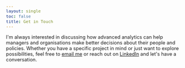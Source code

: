 ```yaml
---
layout: single
toc: false
title: Get in Touch
---
```


<style>
body {
font-size: 0.8em; /* Adjust font size just for this page */
}
</style>

I'm always interested in discussing how advanced analytics can help managers and organisations make better decisions about their people and policies. Whether you have a specific project in mind or just want to explore possibilities, feel free to [email me](mailto:t.ballard@uq.edu.au) or reach out on [LinkedIn](https://www.linkedin.com/in/tim-ballard-ba8ba625/) and let's have a conversation.

<!--

leave your details below and I'll get in touch.

<div style type="text/css">@import url("https://assets.mlcdn.com/fonts.css?version=1734335");</style>
<style type="text/css">
/* LOADER */
.ml-form-embedSubmitLoad {
display: inline-block;
width: 20px;
height: 20px;
}

.g-recaptcha {
transform: scale(1);
-webkit-transform: scale(1);
transform-origin: 0 0;
-webkit-transform-origin: 0 0;
height: ;
}

.sr-only {
position: absolute;
width: 1px;
height: 1px;
padding: 0;
margin: -1px;
overflow: hidden;
clip: rect(0,0,0,0);
border: 0;
}

.ml-form-embedSubmitLoad:after {
content: " ";
display: block;
width: 11px;
height: 11px;
margin: 1px;
border-radius: 50%;
border: 4px solid #fff;
border-color: #ffffff #ffffff #ffffff transparent;
animation: ml-form-embedSubmitLoad 1.2s linear infinite;
}
@keyframes ml-form-embedSubmitLoad {
0% {
transform: rotate(0deg);
}
100% {
transform: rotate(360deg);
}
}
#mlb2-21785938.ml-form-embedContainer {
box-sizing: border-box;
display: table;
margin: 0 auto;
position: static;
width: 100% !important;
}
#mlb2-21785938.ml-form-embedContainer h4,
#mlb2-21785938.ml-form-embedContainer p,
#mlb2-21785938.ml-form-embedContainer span,
#mlb2-21785938.ml-form-embedContainer button {
text-transform: none !important;
letter-spacing: normal !important;
}
#mlb2-21785938.ml-form-embedContainer .ml-form-embedWrapper {
background-color: #f6f6f6;

border-width: 0px;
border-color: transparent;
border-radius: 4px;
border-style: solid;
box-sizing: border-box;
display: inline-block !important;
margin: 0;
padding: 0;
position: relative;
}
#mlb2-21785938.ml-form-embedContainer .ml-form-embedWrapper.embedPopup,
#mlb2-21785938.ml-form-embedContainer .ml-form-embedWrapper.embedDefault { width: 400px; }
#mlb2-21785938.ml-form-embedContainer .ml-form-embedWrapper.embedForm { max-width: 400px; width: 100%; }
#mlb2-21785938.ml-form-embedContainer .ml-form-align-left { text-align: left; }
#mlb2-21785938.ml-form-embedContainer .ml-form-align-center { text-align: center; }
#mlb2-21785938.ml-form-embedContainer .ml-form-align-default { display: table-cell !important; vertical-align: middle !important; text-align: center !important; }
#mlb2-21785938.ml-form-embedContainer .ml-form-align-right { text-align: right; }
#mlb2-21785938.ml-form-embedContainer .ml-form-embedWrapper .ml-form-embedHeader img {
border-top-left-radius: 4px;
border-top-right-radius: 4px;
height: auto;
margin: 0 auto !important;
max-width: 100%;
width: undefinedpx;
}
#mlb2-21785938.ml-form-embedContainer .ml-form-embedWrapper .ml-form-embedBody,
#mlb2-21785938.ml-form-embedContainer .ml-form-embedWrapper .ml-form-successBody {
padding: 20px 20px 0 20px;
}
#mlb2-21785938.ml-form-embedContainer .ml-form-embedWrapper .ml-form-embedBody.ml-form-embedBodyHorizontal {
padding-bottom: 0;
}
#mlb2-21785938.ml-form-embedContainer .ml-form-embedWrapper .ml-form-embedBody .ml-form-embedContent,
#mlb2-21785938.ml-form-embedContainer .ml-form-embedWrapper .ml-form-successBody .ml-form-successContent {
text-align: left;
margin: 0 0 20px 0;
}
#mlb2-21785938.ml-form-embedContainer .ml-form-embedWrapper .ml-form-embedBody .ml-form-embedContent h4,
#mlb2-21785938.ml-form-embedContainer .ml-form-embedWrapper .ml-form-successBody .ml-form-successContent h4 {
color: #000000;
font-family: 'Open Sans', Arial, Helvetica, sans-serif;
font-size: 30px;
font-weight: 400;
margin: 0 0 10px 0;
text-align: left;
word-break: break-word;
}
#mlb2-21785938.ml-form-embedContainer .ml-form-embedWrapper .ml-form-embedBody .ml-form-embedContent p,
#mlb2-21785938.ml-form-embedContainer .ml-form-embedWrapper .ml-form-successBody .ml-form-successContent p {
color: #000000;
font-family: 'Open Sans', Arial, Helvetica, sans-serif;
font-size: 14px;
font-weight: 400;
line-height: 20px;
margin: 0 0 10px 0;
text-align: left;
}
#mlb2-21785938.ml-form-embedContainer .ml-form-embedWrapper .ml-form-embedBody .ml-form-embedContent ul,
#mlb2-21785938.ml-form-embedContainer .ml-form-embedWrapper .ml-form-embedBody .ml-form-embedContent ol,
#mlb2-21785938.ml-form-embedContainer .ml-form-embedWrapper .ml-form-successBody .ml-form-successContent ul,
#mlb2-21785938.ml-form-embedContainer .ml-form-embedWrapper .ml-form-successBody .ml-form-successContent ol {
color: #000000;
font-family: 'Open Sans', Arial, Helvetica, sans-serif;
font-size: 14px;
}
#mlb2-21785938.ml-form-embedContainer .ml-form-embedWrapper .ml-form-embedBody .ml-form-embedContent ol ol,
#mlb2-21785938.ml-form-embedContainer .ml-form-embedWrapper .ml-form-successBody .ml-form-successContent ol ol {
list-style-type: lower-alpha;
}
#mlb2-21785938.ml-form-embedContainer .ml-form-embedWrapper .ml-form-embedBody .ml-form-embedContent ol ol ol,
#mlb2-21785938.ml-form-embedContainer .ml-form-embedWrapper .ml-form-successBody .ml-form-successContent ol ol ol {
list-style-type: lower-roman;
}
#mlb2-21785938.ml-form-embedContainer .ml-form-embedWrapper .ml-form-embedBody .ml-form-embedContent p a,
#mlb2-21785938.ml-form-embedContainer .ml-form-embedWrapper .ml-form-successBody .ml-form-successContent p a {
color: #000000;
text-decoration: underline;
}

#mlb2-21785938.ml-form-embedContainer .ml-form-embedWrapper .ml-block-form .ml-field-group {
text-align: left!important;
}

#mlb2-21785938.ml-form-embedContainer .ml-form-embedWrapper .ml-block-form .ml-field-group label {
margin-bottom: 5px;
color: #333333;
font-size: 14px;
font-family: 'Open Sans', Arial, Helvetica, sans-serif;
font-weight: bold; font-style: normal; text-decoration: none;;
display: inline-block;
line-height: 20px;
}
#mlb2-21785938.ml-form-embedContainer .ml-form-embedWrapper .ml-form-embedBody .ml-form-embedContent p:last-child,
#mlb2-21785938.ml-form-embedContainer .ml-form-embedWrapper .ml-form-successBody .ml-form-successContent p:last-child {
margin: 0;
}
#mlb2-21785938.ml-form-embedContainer .ml-form-embedWrapper .ml-form-embedBody form {
margin: 0;
width: 100%;
}
#mlb2-21785938.ml-form-embedContainer .ml-form-embedWrapper .ml-form-embedBody .ml-form-formContent,
#mlb2-21785938.ml-form-embedContainer .ml-form-embedWrapper .ml-form-embedBody .ml-form-checkboxRow {
margin: 0 0 20px 0;
width: 100%;
}
#mlb2-21785938.ml-form-embedContainer .ml-form-embedWrapper .ml-form-embedBody .ml-form-checkboxRow {
float: left;
}
#mlb2-21785938.ml-form-embedContainer .ml-form-embedWrapper .ml-form-embedBody .ml-form-formContent.horozintalForm {
margin: 0;
padding: 0 0 20px 0;
width: 100%;
height: auto;
float: left;
}
#mlb2-21785938.ml-form-embedContainer .ml-form-embedWrapper .ml-form-embedBody .ml-form-fieldRow {
margin: 0 0 10px 0;
width: 100%;
}
#mlb2-21785938.ml-form-embedContainer .ml-form-embedWrapper .ml-form-embedBody .ml-form-fieldRow.ml-last-item {
margin: 0;
}
#mlb2-21785938.ml-form-embedContainer .ml-form-embedWrapper .ml-form-embedBody .ml-form-fieldRow.ml-formfieldHorizintal {
margin: 0;
}
#mlb2-21785938.ml-form-embedContainer .ml-form-embedWrapper .ml-form-embedBody .ml-form-fieldRow input {
background-color: #ffffff !important;
color: #333333 !important;
border-color: #cccccc;
border-radius: 4px !important;
border-style: solid !important;
border-width: 1px !important;
font-family: 'Open Sans', Arial, Helvetica, sans-serif;
font-size: 14px !important;
height: auto;
line-height: 21px !important;
margin-bottom: 0;
margin-top: 0;
margin-left: 0;
margin-right: 0;
padding: 10px 10px !important;
width: 100% !important;
box-sizing: border-box !important;
max-width: 100% !important;
}
#mlb2-21785938.ml-form-embedContainer .ml-form-embedWrapper .ml-form-embedBody .ml-form-fieldRow input::-webkit-input-placeholder,
#mlb2-21785938.ml-form-embedContainer .ml-form-embedWrapper .ml-form-embedBody .ml-form-horizontalRow input::-webkit-input-placeholder { color: #333333; }

#mlb2-21785938.ml-form-embedContainer .ml-form-embedWrapper .ml-form-embedBody .ml-form-fieldRow input::-moz-placeholder,
#mlb2-21785938.ml-form-embedContainer .ml-form-embedWrapper .ml-form-embedBody .ml-form-horizontalRow input::-moz-placeholder { color: #333333; }

#mlb2-21785938.ml-form-embedContainer .ml-form-embedWrapper .ml-form-embedBody .ml-form-fieldRow input:-ms-input-placeholder,
#mlb2-21785938.ml-form-embedContainer .ml-form-embedWrapper .ml-form-embedBody .ml-form-horizontalRow input:-ms-input-placeholder { color: #333333; }

#mlb2-21785938.ml-form-embedContainer .ml-form-embedWrapper .ml-form-embedBody .ml-form-fieldRow input:-moz-placeholder,
#mlb2-21785938.ml-form-embedContainer .ml-form-embedWrapper .ml-form-embedBody .ml-form-horizontalRow input:-moz-placeholder { color: #333333; }

#mlb2-21785938.ml-form-embedContainer .ml-form-embedWrapper .ml-form-embedBody .ml-form-fieldRow textarea, #mlb2-21785938.ml-form-embedContainer .ml-form-embedWrapper .ml-form-embedBody .ml-form-horizontalRow textarea {
background-color: #ffffff !important;
color: #333333 !important;
border-color: #cccccc;
border-radius: 4px !important;
border-style: solid !important;
border-width: 1px !important;
font-family: 'Open Sans', Arial, Helvetica, sans-serif;
font-size: 14px !important;
height: auto;
line-height: 21px !important;
margin-bottom: 0;
margin-top: 0;
padding: 10px 10px !important;
width: 100% !important;
box-sizing: border-box !important;
max-width: 100% !important;
}

#mlb2-21785938.ml-form-embedContainer .ml-form-embedWrapper .ml-form-embedBody .ml-form-fieldRow .custom-radio .custom-control-label::before, #mlb2-21785938.ml-form-embedContainer .ml-form-embedWrapper .ml-form-embedBody .ml-form-horizontalRow .custom-radio .custom-control-label::before, #mlb2-21785938.ml-form-embedContainer .ml-form-embedWrapper .ml-form-embedBody .ml-form-fieldRow .custom-checkbox .custom-control-label::before, #mlb2-21785938.ml-form-embedContainer .ml-form-embedWrapper .ml-form-embedBody .ml-form-horizontalRow .custom-checkbox .custom-control-label::before, #mlb2-21785938.ml-form-embedContainer .ml-form-embedWrapper .ml-form-embedBody .ml-form-embedPermissions .ml-form-embedPermissionsOptionsCheckbox .label-description::before, #mlb2-21785938.ml-form-embedContainer .ml-form-embedWrapper .ml-form-embedBody .ml-form-interestGroupsRow .ml-form-interestGroupsRowCheckbox .label-description::before, #mlb2-21785938.ml-form-embedContainer .ml-form-embedWrapper .ml-form-embedBody .ml-form-checkboxRow .label-description::before {
border-color: #cccccc!important;
background-color: #ffffff!important;
}

#mlb2-21785938.ml-form-embedContainer .ml-form-embedWrapper .ml-form-embedBody .ml-form-fieldRow input.custom-control-input[type="checkbox"]{
box-sizing: border-box;
padding: 0;
position: absolute;
z-index: -1;
opacity: 0;
margin-top: 5px;
margin-left: -1.5rem;
overflow: visible;
}

#mlb2-21785938.ml-form-embedContainer .ml-form-embedWrapper .ml-form-embedBody .ml-form-fieldRow .custom-checkbox .custom-control-label::before, #mlb2-21785938.ml-form-embedContainer .ml-form-embedWrapper .ml-form-embedBody .ml-form-horizontalRow .custom-checkbox .custom-control-label::before, #mlb2-21785938.ml-form-embedContainer .ml-form-embedWrapper .ml-form-embedBody .ml-form-embedPermissions .ml-form-embedPermissionsOptionsCheckbox .label-description::before, #mlb2-21785938.ml-form-embedContainer .ml-form-embedWrapper .ml-form-embedBody .ml-form-interestGroupsRow .ml-form-interestGroupsRowCheckbox .label-description::before, #mlb2-21785938.ml-form-embedContainer .ml-form-embedWrapper .ml-form-embedBody .ml-form-checkboxRow .label-description::before {
border-radius: 4px!important;
}


#mlb2-21785938.ml-form-embedContainer .ml-form-embedWrapper .ml-form-embedBody .ml-form-checkboxRow input[type=checkbox]:checked~.label-description::after, #mlb2-21785938.ml-form-embedContainer .ml-form-embedWrapper .ml-form-embedBody .ml-form-embedPermissions .ml-form-embedPermissionsOptionsCheckbox input[type=checkbox]:checked~.label-description::after, #mlb2-21785938.ml-form-embedContainer .ml-form-embedWrapper .ml-form-embedBody .ml-form-fieldRow .custom-checkbox .custom-control-input:checked~.custom-control-label::after, #mlb2-21785938.ml-form-embedContainer .ml-form-embedWrapper .ml-form-embedBody .ml-form-horizontalRow .custom-checkbox .custom-control-input:checked~.custom-control-label::after, #mlb2-21785938.ml-form-embedContainer .ml-form-embedWrapper .ml-form-embedBody .ml-form-interestGroupsRow .ml-form-interestGroupsRowCheckbox input[type=checkbox]:checked~.label-description::after {
background-image: url("data:image/svg+xml,%3csvg xmlns='http://www.w3.org/2000/svg' viewBox='0 0 8 8'%3e%3cpath fill='%23fff' d='M6.564.75l-3.59 3.612-1.538-1.55L0 4.26 2.974 7.25 8 2.193z'/%3e%3c/svg%3e");
}

#mlb2-21785938.ml-form-embedContainer .ml-form-embedWrapper .ml-form-embedBody .ml-form-fieldRow .custom-radio .custom-control-input:checked~.custom-control-label::after, #mlb2-21785938.ml-form-embedContainer .ml-form-embedWrapper .ml-form-embedBody .ml-form-fieldRow .custom-radio .custom-control-input:checked~.custom-control-label::after {
background-image: url("data:image/svg+xml,%3csvg xmlns='http://www.w3.org/2000/svg' viewBox='-4 -4 8 8'%3e%3ccircle r='3' fill='%23fff'/%3e%3c/svg%3e");
}

#mlb2-21785938.ml-form-embedContainer .ml-form-embedWrapper .ml-form-embedBody .ml-form-fieldRow .custom-radio .custom-control-input:checked~.custom-control-label::before, #mlb2-21785938.ml-form-embedContainer .ml-form-embedWrapper .ml-form-embedBody .ml-form-horizontalRow .custom-radio .custom-control-input:checked~.custom-control-label::before, #mlb2-21785938.ml-form-embedContainer .ml-form-embedWrapper .ml-form-embedBody .ml-form-fieldRow .custom-checkbox .custom-control-input:checked~.custom-control-label::before, #mlb2-21785938.ml-form-embedContainer .ml-form-embedWrapper .ml-form-embedBody .ml-form-horizontalRow .custom-checkbox .custom-control-input:checked~.custom-control-label::before, #mlb2-21785938.ml-form-embedContainer .ml-form-embedWrapper .ml-form-embedBody .ml-form-embedPermissions .ml-form-embedPermissionsOptionsCheckbox input[type=checkbox]:checked~.label-description::before, #mlb2-21785938.ml-form-embedContainer .ml-form-embedWrapper .ml-form-embedBody .ml-form-interestGroupsRow .ml-form-interestGroupsRowCheckbox input[type=checkbox]:checked~.label-description::before, #mlb2-21785938.ml-form-embedContainer .ml-form-embedWrapper .ml-form-embedBody .ml-form-checkboxRow input[type=checkbox]:checked~.label-description::before  {
border-color: #000000!important;
background-color: #000000!important;
}

#mlb2-21785938.ml-form-embedContainer .ml-form-embedWrapper .ml-form-embedBody .ml-form-fieldRow .custom-radio .custom-control-label::before, #mlb2-21785938.ml-form-embedContainer .ml-form-embedWrapper .ml-form-embedBody .ml-form-horizontalRow .custom-radio .custom-control-label::before, #mlb2-21785938.ml-form-embedContainer .ml-form-embedWrapper .ml-form-embedBody .ml-form-fieldRow .custom-radio .custom-control-label::after, #mlb2-21785938.ml-form-embedContainer .ml-form-embedWrapper .ml-form-embedBody .ml-form-horizontalRow .custom-radio .custom-control-label::after, #mlb2-21785938.ml-form-embedContainer .ml-form-embedWrapper .ml-form-embedBody .ml-form-fieldRow .custom-checkbox .custom-control-label::before, #mlb2-21785938.ml-form-embedContainer .ml-form-embedWrapper .ml-form-embedBody .ml-form-fieldRow .custom-checkbox .custom-control-label::after, #mlb2-21785938.ml-form-embedContainer .ml-form-embedWrapper .ml-form-embedBody .ml-form-horizontalRow .custom-checkbox .custom-control-label::before, #mlb2-21785938.ml-form-embedContainer .ml-form-embedWrapper .ml-form-embedBody .ml-form-horizontalRow .custom-checkbox .custom-control-label::after {
top: 2px;
box-sizing: border-box;
}

#mlb2-21785938.ml-form-embedContainer .ml-form-embedWrapper .ml-form-embedBody .ml-form-embedPermissions .ml-form-embedPermissionsOptionsCheckbox .label-description::before, #mlb2-21785938.ml-form-embedContainer .ml-form-embedWrapper .ml-form-embedBody .ml-form-embedPermissions .ml-form-embedPermissionsOptionsCheckbox .label-description::after, #mlb2-21785938.ml-form-embedContainer .ml-form-embedWrapper .ml-form-embedBody .ml-form-checkboxRow .label-description::before, #mlb2-21785938.ml-form-embedContainer .ml-form-embedWrapper .ml-form-embedBody .ml-form-checkboxRow .label-description::after {
top: 0px!important;
box-sizing: border-box!important;
}

#mlb2-21785938.ml-form-embedContainer .ml-form-embedWrapper .ml-form-embedBody .ml-form-checkboxRow .label-description::before, #mlb2-21785938.ml-form-embedContainer .ml-form-embedWrapper .ml-form-embedBody .ml-form-checkboxRow .label-description::after {
top: 0px!important;
box-sizing: border-box!important;
}

#mlb2-21785938.ml-form-embedContainer .ml-form-embedWrapper .ml-form-embedBody .ml-form-interestGroupsRow .ml-form-interestGroupsRowCheckbox .label-description::after {
top: 0px!important;
box-sizing: border-box!important;
position: absolute;
left: -1.5rem;
display: block;
width: 1rem;
height: 1rem;
content: "";
}

#mlb2-21785938.ml-form-embedContainer .ml-form-embedWrapper .ml-form-embedBody .ml-form-interestGroupsRow .ml-form-interestGroupsRowCheckbox .label-description::before {
top: 0px!important;
box-sizing: border-box!important;
}

#mlb2-21785938.ml-form-embedContainer .ml-form-embedWrapper .ml-form-embedBody .custom-control-label::before {
position: absolute;
top: 4px;
left: -1.5rem;
display: block;
width: 16px;
height: 16px;
pointer-events: none;
content: "";
background-color: #ffffff;
border: #adb5bd solid 1px;
border-radius: 50%;
}

#mlb2-21785938.ml-form-embedContainer .ml-form-embedWrapper .ml-form-embedBody .custom-control-label::after {
position: absolute;
top: 2px!important;
left: -1.5rem;
display: block;
width: 1rem;
height: 1rem;
content: "";
}

#mlb2-21785938.ml-form-embedContainer .ml-form-embedWrapper .ml-form-embedBody .ml-form-embedPermissions .ml-form-embedPermissionsOptionsCheckbox .label-description::before, #mlb2-21785938.ml-form-embedContainer .ml-form-embedWrapper .ml-form-embedBody .ml-form-interestGroupsRow .ml-form-interestGroupsRowCheckbox .label-description::before, #mlb2-21785938.ml-form-embedContainer .ml-form-embedWrapper .ml-form-embedBody .ml-form-checkboxRow .label-description::before {
position: absolute;
top: 4px;
left: -1.5rem;
display: block;
width: 16px;
height: 16px;
pointer-events: none;
content: "";
background-color: #ffffff;
border: #adb5bd solid 1px;
border-radius: 50%;
}

#mlb2-21785938.ml-form-embedContainer .ml-form-embedWrapper .ml-form-embedBody .ml-form-embedPermissions .ml-form-embedPermissionsOptionsCheckbox .label-description::after {
position: absolute;
top: 0px!important;
left: -1.5rem;
display: block;
width: 1rem;
height: 1rem;
content: "";
}

#mlb2-21785938.ml-form-embedContainer .ml-form-embedWrapper .ml-form-embedBody .ml-form-checkboxRow .label-description::after {
position: absolute;
top: 0px!important;
left: -1.5rem;
display: block;
width: 1rem;
height: 1rem;
content: "";
}

#mlb2-21785938.ml-form-embedContainer .ml-form-embedWrapper .ml-form-embedBody .custom-radio .custom-control-label::after {
background: no-repeat 50%/50% 50%;
}
#mlb2-21785938.ml-form-embedContainer .ml-form-embedWrapper .ml-form-embedBody .custom-checkbox .custom-control-label::after, #mlb2-21785938.ml-form-embedContainer .ml-form-embedWrapper .ml-form-embedBody .ml-form-embedPermissions .ml-form-embedPermissionsOptionsCheckbox .label-description::after, #mlb2-21785938.ml-form-embedContainer .ml-form-embedWrapper .ml-form-embedBody .ml-form-interestGroupsRow .ml-form-interestGroupsRowCheckbox .label-description::after, #mlb2-21785938.ml-form-embedContainer .ml-form-embedWrapper .ml-form-embedBody .ml-form-checkboxRow .label-description::after {
background: no-repeat 50%/50% 50%;
}

#mlb2-21785938.ml-form-embedContainer .ml-form-embedWrapper .ml-form-embedBody .ml-form-fieldRow .custom-control, #mlb2-21785938.ml-form-embedContainer .ml-form-embedWrapper .ml-form-embedBody .ml-form-horizontalRow .custom-control {
position: relative;
display: block;
min-height: 1.5rem;
padding-left: 1.5rem;
}

#mlb2-21785938.ml-form-embedContainer .ml-form-embedWrapper .ml-form-embedBody .ml-form-fieldRow .custom-radio .custom-control-input, #mlb2-21785938.ml-form-embedContainer .ml-form-embedWrapper .ml-form-embedBody .ml-form-horizontalRow .custom-radio .custom-control-input, #mlb2-21785938.ml-form-embedContainer .ml-form-embedWrapper .ml-form-embedBody .ml-form-fieldRow .custom-checkbox .custom-control-input, #mlb2-21785938.ml-form-embedContainer .ml-form-embedWrapper .ml-form-embedBody .ml-form-horizontalRow .custom-checkbox .custom-control-input {
position: absolute;
z-index: -1;
opacity: 0;
box-sizing: border-box;
padding: 0;
}

#mlb2-21785938.ml-form-embedContainer .ml-form-embedWrapper .ml-form-embedBody .ml-form-fieldRow .custom-radio .custom-control-label, #mlb2-21785938.ml-form-embedContainer .ml-form-embedWrapper .ml-form-embedBody .ml-form-horizontalRow .custom-radio .custom-control-label, #mlb2-21785938.ml-form-embedContainer .ml-form-embedWrapper .ml-form-embedBody .ml-form-fieldRow .custom-checkbox .custom-control-label, #mlb2-21785938.ml-form-embedContainer .ml-form-embedWrapper .ml-form-embedBody .ml-form-horizontalRow .custom-checkbox .custom-control-label {
color: #000000;
font-size: 12px!important;
font-family: 'Open Sans', Arial, Helvetica, sans-serif;
line-height: 22px;
margin-bottom: 0;
position: relative;
vertical-align: top;
font-style: normal;
font-weight: 700;
}

#mlb2-21785938.ml-form-embedContainer .ml-form-embedWrapper .ml-form-embedBody .ml-form-fieldRow .custom-select, #mlb2-21785938.ml-form-embedContainer .ml-form-embedWrapper .ml-form-embedBody .ml-form-horizontalRow .custom-select {
background-color: #ffffff !important;
color: #333333 !important;
border-color: #cccccc;
border-radius: 4px !important;
border-style: solid !important;
border-width: 1px !important;
font-family: 'Open Sans', Arial, Helvetica, sans-serif;
font-size: 14px !important;
line-height: 20px !important;
margin-bottom: 0;
margin-top: 0;
padding: 10px 28px 10px 12px !important;
width: 100% !important;
box-sizing: border-box !important;
max-width: 100% !important;
height: auto;
display: inline-block;
vertical-align: middle;
background: url('https://assets.mlcdn.com/ml/images/default/dropdown.svg') no-repeat right .75rem center/8px 10px;
-webkit-appearance: none;
-moz-appearance: none;
appearance: none;
}


#mlb2-21785938.ml-form-embedContainer .ml-form-embedWrapper .ml-form-embedBody .ml-form-horizontalRow {
height: auto;
width: 100%;
float: left;
}
.ml-form-formContent.horozintalForm .ml-form-horizontalRow .ml-input-horizontal { width: 70%; float: left; }
.ml-form-formContent.horozintalForm .ml-form-horizontalRow .ml-button-horizontal { width: 30%; float: left; }
.ml-form-formContent.horozintalForm .ml-form-horizontalRow .ml-button-horizontal.labelsOn { padding-top: 25px;  }
.ml-form-formContent.horozintalForm .ml-form-horizontalRow .horizontal-fields { box-sizing: border-box; float: left; padding-right: 10px;  }
#mlb2-21785938.ml-form-embedContainer .ml-form-embedWrapper .ml-form-embedBody .ml-form-horizontalRow input {
background-color: #ffffff;
color: #333333;
border-color: #cccccc;
border-radius: 4px;
border-style: solid;
border-width: 1px;
font-family: 'Open Sans', Arial, Helvetica, sans-serif;
font-size: 14px;
line-height: 20px;
margin-bottom: 0;
margin-top: 0;
padding: 10px 10px;
width: 100%;
box-sizing: border-box;
overflow-y: initial;
}
#mlb2-21785938.ml-form-embedContainer .ml-form-embedWrapper .ml-form-embedBody .ml-form-horizontalRow button {
background-color: #000000 !important;
border-color: #000000;
border-style: solid;
border-width: 1px;
border-radius: 4px;
box-shadow: none;
color: #ffffff !important;
cursor: pointer;
font-family: 'Open Sans', Arial, Helvetica, sans-serif;
font-size: 14px !important;
font-weight: 700;
line-height: 20px;
margin: 0 !important;
padding: 10px !important;
width: 100%;
height: auto;
}
#mlb2-21785938.ml-form-embedContainer .ml-form-embedWrapper .ml-form-embedBody .ml-form-horizontalRow button:hover {
background-color: #333333 !important;
border-color: #333333 !important;
}
#mlb2-21785938.ml-form-embedContainer .ml-form-embedWrapper .ml-form-embedBody .ml-form-checkboxRow input[type="checkbox"] {
box-sizing: border-box;
padding: 0;
position: absolute;
z-index: -1;
opacity: 0;
margin-top: 5px;
margin-left: -1.5rem;
overflow: visible;
}
#mlb2-21785938.ml-form-embedContainer .ml-form-embedWrapper .ml-form-embedBody .ml-form-checkboxRow .label-description {
color: #000000;
display: block;
font-family: 'Open Sans', Arial, Helvetica, sans-serif;
font-size: 12px;
text-align: left;
margin-bottom: 0;
position: relative;
vertical-align: top;
}
#mlb2-21785938.ml-form-embedContainer .ml-form-embedWrapper .ml-form-embedBody .ml-form-checkboxRow label {
font-weight: normal;
margin: 0;
padding: 0;
position: relative;
display: block;
min-height: 24px;
padding-left: 24px;

}
#mlb2-21785938.ml-form-embedContainer .ml-form-embedWrapper .ml-form-embedBody .ml-form-checkboxRow label a {
color: #000000;
text-decoration: underline;
}
#mlb2-21785938.ml-form-embedContainer .ml-form-embedWrapper .ml-form-embedBody .ml-form-checkboxRow label p {
color: #000000 !important;
font-family: 'Open Sans', Arial, Helvetica, sans-serif !important;
font-size: 12px !important;
font-weight: normal !important;
line-height: 18px !important;
padding: 0 !important;
margin: 0 5px 0 0 !important;
}
#mlb2-21785938.ml-form-embedContainer .ml-form-embedWrapper .ml-form-embedBody .ml-form-checkboxRow label p:last-child {
margin: 0;
}
#mlb2-21785938.ml-form-embedContainer .ml-form-embedWrapper .ml-form-embedBody .ml-form-embedSubmit {
margin: 0 0 20px 0;
float: left;
width: 100%;
}
#mlb2-21785938.ml-form-embedContainer .ml-form-embedWrapper .ml-form-embedBody .ml-form-embedSubmit button {
background-color: #000000 !important;
border: none !important;
border-radius: 4px !important;
box-shadow: none !important;
color: #ffffff !important;
cursor: pointer;
font-family: 'Open Sans', Arial, Helvetica, sans-serif !important;
font-size: 14px !important;
font-weight: 700 !important;
line-height: 21px !important;
height: auto;
padding: 10px !important;
width: 100% !important;
box-sizing: border-box !important;
}
#mlb2-21785938.ml-form-embedContainer .ml-form-embedWrapper .ml-form-embedBody .ml-form-embedSubmit button.loading {
display: none;
}
#mlb2-21785938.ml-form-embedContainer .ml-form-embedWrapper .ml-form-embedBody .ml-form-embedSubmit button:hover {
background-color: #333333 !important;
}
.ml-subscribe-close {
width: 30px;
height: 30px;
background: url('https://assets.mlcdn.com/ml/images/default/modal_close.png') no-repeat;
background-size: 30px;
cursor: pointer;
margin-top: -10px;
margin-right: -10px;
position: absolute;
top: 0;
right: 0;
}
.ml-error input, .ml-error textarea, .ml-error select {
border-color: red!important;
}

.ml-error .custom-checkbox-radio-list {
border: 1px solid red !important;
border-radius: 4px;
padding: 10px;
}

.ml-error .label-description,
.ml-error .label-description p,
.ml-error .label-description p a,
.ml-error label:first-child {
color: #ff0000 !important;
}

#mlb2-21785938.ml-form-embedContainer .ml-form-embedWrapper .ml-form-embedBody .ml-form-checkboxRow.ml-error .label-description p,
#mlb2-21785938.ml-form-embedContainer .ml-form-embedWrapper .ml-form-embedBody .ml-form-checkboxRow.ml-error .label-description p:first-letter {
color: #ff0000 !important;
}
@media only screen and (max-width: 400px){

.ml-form-embedWrapper.embedDefault, .ml-form-embedWrapper.embedPopup { width: 100%!important; }
.ml-form-formContent.horozintalForm { float: left!important; }
.ml-form-formContent.horozintalForm .ml-form-horizontalRow { height: auto!important; width: 100%!important; float: left!important; }
.ml-form-formContent.horozintalForm .ml-form-horizontalRow .ml-input-horizontal { width: 100%!important; }
.ml-form-formContent.horozintalForm .ml-form-horizontalRow .ml-input-horizontal > div { padding-right: 0px!important; padding-bottom: 10px; }
.ml-form-formContent.horozintalForm .ml-button-horizontal { width: 100%!important; }
.ml-form-formContent.horozintalForm .ml-button-horizontal.labelsOn { padding-top: 0px!important; }

}
</style>



































































































































































<div id="mlb2-21785938" class="ml-form-embedContainer ml-subscribe-form ml-subscribe-form-21785938">
<div class="ml-form-align-center ">
<div class="ml-form-embedWrapper embedForm">




<div class="ml-form-embedBody ml-form-embedBodyDefault row-form">

<div class="ml-form-embedContent" style="margin-bottom: 0px; ">

</div>

<form class="ml-block-form" action="https://assets.mailerlite.com/jsonp/1286787/forms/144001985362789761/subscribe" data-code="" method="post" target="_blank">
<div class="ml-form-formContent">



<div class="ml-form-fieldRow ">
<div class="ml-field-group ml-field-name">

<label>Name</label>


<!-- input 
<input aria-label="name" type="text" class="form-control" data-inputmask="" name="fields[name]" placeholder="" autocomplete="given-name">
<!-- /input -->

<!-- textarea -->

<!-- /textarea -->

<!-- select -->

<!-- /select -->

<!-- checkboxes -->

<!-- /checkboxes -->

<!-- radio -->

<!-- /radio -->

<!-- countries -->

<!-- /countries -->




<!--
</div>
</div><div class="ml-form-fieldRow ">
<div class="ml-field-group ml-field-email ml-validate-email ml-validate-required">

<label>Email</label>


<!-- input 
<input aria-label="email" aria-required="true" type="email" class="form-control" data-inputmask="" name="fields[email]" placeholder="" autocomplete="email">
<!-- /input -->

<!-- textarea -->

<!-- /textarea -->

<!-- select -->

<!-- /select -->

<!-- checkboxes -->

<!-- /checkboxes -->

<!-- radio -->

<!-- /radio -->

<!-- countries -->

<!-- /countries -->




<!--
</div>
</div><div class="ml-form-fieldRow ml-last-item">
<div class="ml-field-group ml-field-company">

<label>Message [optional]</label>


<!-- input -->

<!-- /input -->

<!-- textarea 
<textarea class="form-control" name="fields[company]" aria-label="company" maxlength="255" placeholder=""></textarea>
<!-- /textarea -->

<!-- select -->

<!-- /select -->

<!-- checkboxes -->

<!-- /checkboxes -->

<!-- radio -->

<!-- /radio -->

<!-- countries -->

<!-- /countries -->



<!--

</div>
</div>

</div>

-->

<!-- Privacy policy -->

<!-- /Privacy policy -->







<!--

<div class="ml-form-recaptcha ml-validate-required" style="float: left;">
<style type="text/css">
.ml-form-recaptcha {
margin-bottom: 20px;
}

.ml-form-recaptcha.ml-error iframe {
border: solid 1px #ff0000;
}

@media screen and (max-width: 480px) {
.ml-form-recaptcha {
width: 220px!important
}
.g-recaptcha {
transform: scale(0.78);
-webkit-transform: scale(0.78);
transform-origin: 0 0;
-webkit-transform-origin: 0 0;
}
}
</style>
<script src="https://www.google.com/recaptcha/api.js"></script>
<div class="g-recaptcha" data-sitekey="6Lf1KHQUAAAAAFNKEX1hdSWCS3mRMv4FlFaNslaD"></div>
</div>



<input type="hidden" name="ml-submit" value="1">

<div class="ml-form-embedSubmit">

<button type="submit" class="primary">Submit</button>

<button disabled="disabled" style="display: none;" type="button" class="loading">
<div class="ml-form-embedSubmitLoad"></div>
<span class="sr-only">Loading...</span>
</button>
</div>


<input type="hidden" name="anticsrf" value="true">
</form>
</div>

<div class="ml-form-successBody row-success" style="display: none">

<div class="ml-form-successContent">

<h4>Thank you!</h4>

<p>You have successfully joined our subscriber list.</p>


</div>

</div>
</div>
</div>
</div>




<script>
function ml_webform_success_21785938() {
try {
window.top.location.href = 'https://ballardtj.github.io/success/';
} catch (e) {
window.location.href = 'https://ballardtj.github.io/success/';
}
}
</script>



<script src="https://groot.mailerlite.com/js/w/webforms.min.js?v176e10baa5e7ed80d35ae235be3d5024" type="text/javascript"></script>
<script>
fetch("https://assets.mailerlite.com/jsonp/1286787/forms/144001985362789761/takel")
</script>
</div>


Prefer to connect directly? You can also [email me](mailto:t.ballard@uq.edu.au) or reach out on [LinkedIn](https://www.linkedin.com/in/tim-ballard-ba8ba625/).

-->